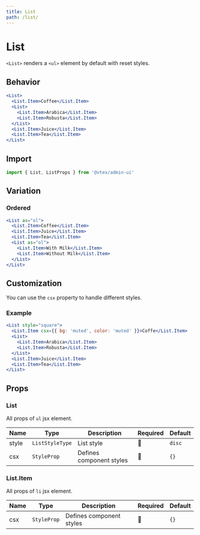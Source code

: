 ```yaml
---
title: List
path: /list/
---
```


# List

`<List>` renders a `<ul>` element by default with reset styles.

## Behavior

```jsx
<List>
  <List.Item>Coffee</List.Item>
  <List>
    <List.Item>Arabica</List.Item>
    <List.Item>Robusta</List.Item>
  </List>
  <List.Item>Juice</List.Item>
  <List.Item>Tea</List.Item>
</List>
```

## Import

```jsx isStatic
import { List, ListProps } from '@vtex/admin-ui'
```

## Variation

### Ordered

```jsx
<List as="ol">
  <List.Item>Coffee</List.Item>
  <List.Item>Juice</List.Item>
  <List.Item>Tea</List.Item>
  <List as="ol">
    <List.Item>With Milk</List.Item>
    <List.Item>Without Milk</List.Item>
  </List>
</List>
```

## Customization

You can use the `csx` property to handle different styles.

### Example

```jsx
<List style="square">
  <List.Item csx={{ bg: 'muted', color: 'muted' }}>Coffe</List.Item>
  <List>
    <List.Item>Arabica</List.Item>
    <List.Item>Robusta</List.Item>
  </List>
  <List.Item>Juice</List.Item>
  <List.Item>Tea</List.Item>
</List>
```

## Props

### List

All props of `ul` jsx element.

| Name  | Type            | Description              | Required | Default |
| ----- | --------------- | ------------------------ | -------- | ------- |
| style | `ListStyleType` | List style               | 🚫       | `disc`  |
| csx   | `StyleProp`     | Defines component styles | 🚫       | `{}`    |

### List.Item

All props of `li` jsx element.

| Name | Type        | Description              | Required | Default |
| ---- | ----------- | ------------------------ | -------- | ------- |
| csx  | `StyleProp` | Defines component styles | 🚫       | `{}`    |
